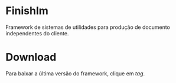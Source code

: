 # FinishIm
Framework de sistemas de utilidades para produção de documento independentes do cliente.

# Download
Para baixar a última versão do framework, clique em *tag*.
